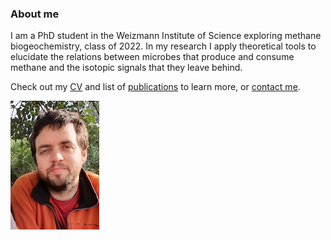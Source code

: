 ### About me
I am a PhD student in the Weizmann Institute of Science exploring methane biogeochemistry, class of 2022. In my research I apply theoretical tools to elucidate the relations between microbes that produce and consume methane and the isotopic signals that they leave behind. 

Check out my [CV](cv.md) and list of [publications](publications.md) to learn more, or [contact me](mailto:jagropp@gmail.com).

![JG](/assets/images/profile_pic2.jpg)
